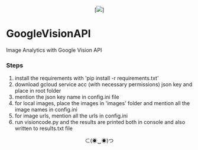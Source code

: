 <div align="center">

[![][logo-url]]

</div>

# GoogleVisionAPI
Image Analytics with Google Vision API


### Steps

1. install the requirements with 'pip install -r requirements.txt'
2. download gcloud service acc (with necessary permissions) json key and place in root folder 
3. mention the json key name in config.ini file
4. for local images, place the images in 'images' folder and mention all the image names in config.ini
5. for image urls, mention all the urls in config.ini
6. run visioncode.py and the results are printed both in console and also written to results.txt file

<div align="center">
  
⊂(◉‿◉)つ

</div>


[logo-url]: https://github.com/suvz47/GoogleVisionAPI/blob/master/thumbnail/google-cloud-vision-api.jpg
